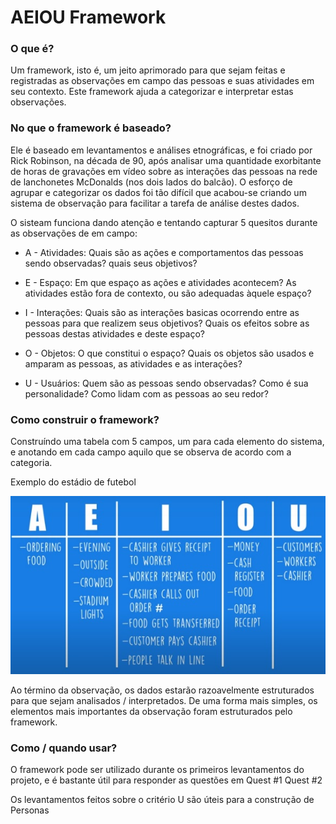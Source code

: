 # AEIOU Framework

### O que é?

Um framework, isto é, um jeito aprimorado para que sejam feitas e registradas as observações em campo das pessoas e suas atividades em seu contexto. Este framework ajuda a categorizar e interpretar estas observações.

### No que o framework é baseado?

Ele é baseado em levantamentos e análises etnográficas, e foi criado por Rick Robinson, na década de 90, após analisar uma quantidade exorbitante de horas de gravações em vídeo sobre as interações das pessoas na rede de lanchonetes McDonalds (nos dois lados do balcão). O esforço de agrupar e categorizar os dados foi tão difícil que acabou-se criando um sistema de observação para facilitar a tarefa de análise destes dados.

O sisteam funciona dando atenção e tentando capturar 5 quesitos durante as observações de em campo:

- A - Atividades: Quais são as ações e comportamentos das pessoas sendo observadas? quais seus objetivos?

- E - Espaço: Em que espaço as ações e atividades acontecem? As atividades estão fora de contexto, ou são adequadas àquele espaço?

- I - Interações: Quais são as interações basicas ocorrendo entre as pessoas para que realizem seus objetivos? Quais os efeitos sobre as pessoas destas atividades e deste espaço?

- O - Objetos: O que constitui o espaço? Quais os objetos são usados e amparam as pessoas, as atividades e as interações?

- U - Usuários: Quem são as pessoas sendo observadas? Como é sua personalidade? Como lidam com as pessoas ao seu redor?


### Como construir o framework?

Construíndo uma tabela com 5 campos, um para cada elemento do sistema, e anotando em cada campo aquilo que se observa de acordo com a categoria.

Exemplo do estádio de futebol

<img src="exemploAEIOU.jpg">

Ao término da observação, os dados estarão razoavelmente estruturados para que sejam analisados / interpretados. De uma forma mais simples, os elementos mais importantes da observação foram estruturados pelo framework.


### Como / quando usar?

O framework pode ser utilizado durante os primeiros levantamentos do projeto, e é bastante útil para responder as questões em Quest #1 Quest #2

Os levantamentos feitos sobre o critério U são úteis para a construção de Personas

